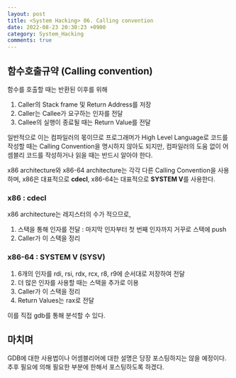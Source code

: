 ```yaml
---
layout: post
title: <System Hacking> 06. Calling convention
date: 2022-08-23 20:30:23 +0900
category: System_Hacking
comments: true
---
```


## 함수호출규약 (Calling convention)

함수를 호출할 때는 반환된 이후를 위해 
1. Caller의 Stack frame 및 Return Address를 저장
2. Caller는 Callee가 요구하는 인자를 전달
3. Callee의 실행이 종료될 때는 Return Value를 전달

일반적으로 이는 컴파일러의 몫이므로 프로그래머가 High Level Language로 코드를 작성할 때는 Calling Convention을 명시하지 않아도 되지만, 컴파일러의 도움 없이 어셈블리 코드를 작성하거나 읽을 때는 반드시 알아야 한다.

x86 architecture와 x86-64 architecture는 각각 다른 Calling Convention을 사용하며, x86은 대표적으로 **cdecl**, x86-64는 대표적으로 **SYSTEM V**를 사용한다.

### x86 : cdecl

x86 architecture는 레지스터의 수가 적으므로, 

1. 스택을 통해 인자를 전달 : 마지막 인자부터 첫 번째 인자까지 거꾸로 스택에 push
2. Caller가 이 스택을 정리

### x86-64 : SYSTEM V (SYSV)

1. 6개의 인자를 rdi, rsi, rdx, rcx, r8, r9에 순서대로 저장하여 전달
2. 더 많은 인자를 사용할 때는 스택을 추가로 이용
3. Caller가 이 스택을 정리
4. Return Values는 rax로 전달

이를 직접 gdb를 통해 분석할 수 있다.

## 마치며

GDB에 대한 사용법이나 어셈블리어에 대한 설명은 당장 포스팅하지는 않을 예정이다. 추후 필요에 의해 필요한 부분에 한해서 포스팅하도록 하겠다.

